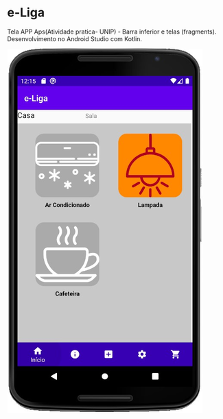 # e-Liga
Tela APP Aps(Atividade pratica- UNIP) - 
Barra inferior e telas (fragments).
Desenvolvimento no Android Studio com Kotlin.


![Tela1](tela.jpg)
